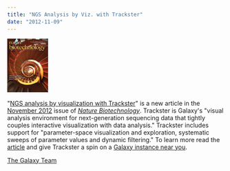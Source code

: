 ```yaml
---
title: "NGS Analysis by Viz. with Trackster"
date: "2012-11-09"
---
```

<div class='right'><a href='http://bit.ly/VMUz7p'><img src="/src/images/news-graphics/NatBiotechCover201211.gif" alt="Nature Biotechnology" height="125" /></a></div>

"[NGS analysis by visualization with Trackster](http://bit.ly/VMUz7p)" is a new article in the [November 2012](http://www.nature.com/nbt/journal/v30/n11/index.html) issue of *[Nature Biotechnology](http://www.nature.com/nbt/index.html)*.  Trackster is Galaxy's "visual analysis environment for next-generation sequencing data that tightly couples interactive visualization with data analysis."  Trackster includes support for "parameter-space visualization and exploration, systematic sweeps of parameter values and dynamic filtering."  To learn more read the [article](http://bit.ly/VMUz7p) and give Trackster a spin on a [Galaxy instance near you](/src/public-galaxy-servers/index.md).

[The Galaxy Team](/src/galaxy-team/index.md)

